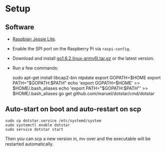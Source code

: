 # Setup

## Software

- [Raspbian Jessie Lite](https://www.raspberrypi.org/downloads/raspbian/).
- Enable the SPI port on the Raspberry Pi via `raspi-config`.
- Download and install [go1.6.2.linux-armv6l.tar.gz](https://golang.org/dl/) or
  the latest version.
- Run a few commands:

    sudo apt-get install libcap2-bin ntpdate
    export GOPATH=$HOME
    export PATH="$GOPATH:$PATH"
    echo 'export GOPATH=$HOME' >> $HOME/.bash_aliases
    echo 'export PATH="$GOPATH:$PATH"' >> $HOME/.bash_aliases
    go get github.com/maruel/dotstar/cmd/dotstar


## Auto-start on boot and auto-restart on scp

    sudo cp dotstar.service /etc/systemd/system
    sudo systemctl enable dotstar
    sudo service dotstar start

Then you can scp a new version in, mv over and the executable will be restarted
automatically.
